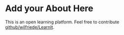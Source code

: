 <div class="jumbotron jumbotron-fluid">
  <div class="container">
    <h1 class="display-3">Add your About Here</h1>
    <p class="lead">This is an open learning platform. Feel free to contribute <a href="https://github.com/wilfriedE/LearnIt">github/wilfriede/LearnIt</a>.
    </p>
  </div>
</div>
<p></p>
